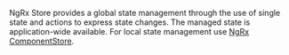NgRx Store provides a global state management through the use of single state and actions to express state changes. The managed state is application-wide available. For local state management use [NgRx ComponentStore](https://ngrx.io/guide/component-store).
